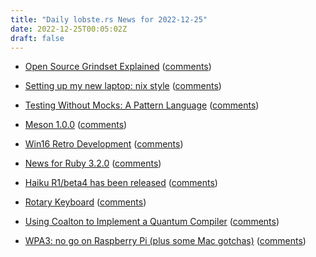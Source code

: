 ```yaml
---
title: "Daily lobste.rs News for 2022-12-25"
date: 2022-12-25T00:05:02Z
draft: false
---
```






- [Open Source Grindset Explained](https://blog.orhun.dev/open-source-grindset/)
  ([comments](https://lobste.rs/s/q6qy6r/open_source_grindset_explained))



- [Setting up my new laptop: nix style](https://bmcgee.ie/posts/2022/12/setting-up-my-new-laptop-nix-style/)
  ([comments](https://lobste.rs/s/aamjm7/setting_up_my_new_laptop_nix_style))



- [Testing Without Mocks: A Pattern Language](https://www.jamesshore.com/v2/projects/testing-without-mocks/testing-without-mocks)
  ([comments](https://lobste.rs/s/y9xf6i/testing_without_mocks_pattern_language))



- [Meson 1.0.0](https://mesonbuild.com/Release-notes-for-1-0-0.html)
  ([comments](https://lobste.rs/s/z4ggwb/meson_1_0_0))



- [Win16 Retro Development](https://www.os2museum.com/wp/win16-retro-development/)
  ([comments](https://lobste.rs/s/myhybl/win16_retro_development))



- [News for Ruby 3.2.0](https://docs.ruby-lang.org/en/master/NEWS_md.html#label-NEWS+for+Ruby+3.2.0)
  ([comments](https://lobste.rs/s/rnm9zm/news_for_ruby_3_2_0))



- [Haiku R1/beta4 has been released](https://www.haiku-os.org/news/2022-12-23_haiku_r1_beta4/)
  ([comments](https://lobste.rs/s/xf162v/haiku_r1_beta4_has_been_released))



- [Rotary Keyboard](https://squidgeefish.com/projects/rotary-keyboard/)
  ([comments](https://lobste.rs/s/gemicb/rotary_keyboard))



- [Using Coalton to Implement a Quantum Compiler](https://coalton-lang.github.io/20220906-quantum-compiler/)
  ([comments](https://lobste.rs/s/n5pafl/using_coalton_implement_quantum))



- [WPA3: no go on Raspberry Pi (plus some Mac gotchas)](https://rachelbythebay.com/w/2022/12/22/wpa3/)
  ([comments](https://lobste.rs/s/owxohc/wpa3_no_go_on_raspberry_pi_plus_some_mac))



